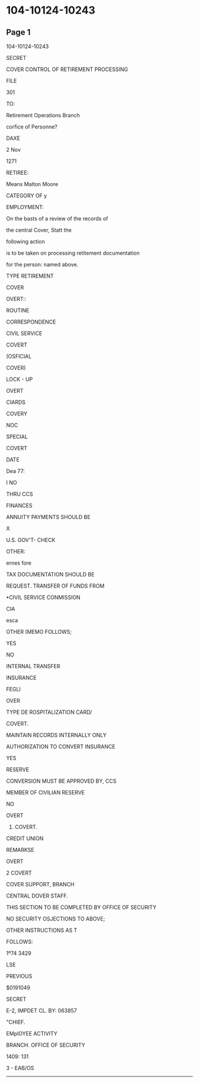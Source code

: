 # 104-10124-10243

## Page 1

104-10124-10243

SECRET

COVER CONTROL OF RETIREMENT PROCESSING

FILE

301

TO:

Retirement Operations Branch

corfice of Personne?

DAXE

2 Nov

1271

RETIREE:

Means Malton Moore

CATEGORY OF y

EMPLOYMENT:

On the basts of a review of the records of

the central Cover, Statt the

following action

is to be taken on processing retitement documentation

for the person: named above.

TYPE RETIREMENT

COVER

OVERT::

ROUTINE

CORRESPONDENCE

CIVIL SERViCE

COVERT

(OSFICIAL

COVER)

LOCK - UP

OVERT

CIARDS

COVERY

NOC

SPECIAL

COVERT

DATE

Dea 77:

I NO

THRU CCS

FINANCES

ANNUITY PAYMENTS SHOULD BE

X

U.S. GOV'T- CHECK

OTHER:

ernes fore

TAX DOCUMENTATION SHOULD BE

REQUEST. TRANSFER OF FUNDS FROM

•CIVIL SERVICE CONMISSION

CIA

esca

OTHER (MEMO FOLLOWS;

YES

NO

INTERNAL TRANSFER

INSURANCE

FEGLI

OVER

TYPE DE ROSPITALIZATION CARD/

COVERT.

MAINTAIN RECORDS INTERNALLY ONLY

AUTHORIZATION TO CONVERT INSURANCE

YES

RESERVE

CONVERSION MUST BE APPROVED BY, CCS

MEMBER OF CIVILIAN RESERVE

NO

OVERT

1) COVERT.

CREDIT UNION

REMARKSE

OVERT

2 COVERT

COVER SUPPORT, BRANCH

CENTRAL DOVER STAFF.

THIS SECTION TO BE COMPLETED BY OFFICE OF SECURITY

NO SECURITY OSJECTIONS TO ABOVE;

OTHER INSTRUCTIONS AS T

FOLLOWS:

1º74 3429

LSE

PREVIOUS

$0191049

SECRET

E-2, IMPDET CL. BY: 063857

"CHIEF.

EMplOYEE ACTIVITY

BRANCH. OFFICE OF SECURITY

1409: 131

3 - EAB/OS

---

